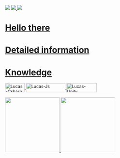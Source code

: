 
 
 <div>
    <a href="https://www.linkedin.com/in/silvalucasf" target="_blank"><img src="https://img.shields.io/badge/-LinkedIn-%230077B5?style=for-the-badge&logo=linkedin&logoColor=white" target="_blank"></a> 
    <a href = "mailto:lsf.lucasilvaferreira@gmail.com"><img src="https://img.shields.io/badge/-Gmail-%23333?style=for-the-badge&logo=gmail&logoColor=white" target="_blank"</a>
    <a href = "https://twitter.com/silva_lucasf"><img src="https://img.shields.io/badge/Twitter-1DA1F2?style=for-the-badge&logo=twitter&logoColor=white" target="_blank"</a>
  </div>
 
  <div>
  </div>
<h1>Hello there</h1
  <p> 

  </p>
<h1>Detailed information</h1>
      
<h1>Knowledge</h1>
<div>
  <img align="center" alt="Lucas-Csharp" height="30" width="65" src="https://img.shields.io/badge/C%23-239120?style=for-the-badge&logo=c-sharp&logoColor=white">
  <img align="center" alt="Lucas-Js" height="30" width="130" src="https://img.shields.io/badge/JavaScript-F7DF1E?style=for-the-badge&logo=javascript&logoColor=black">
  <img align="center" alt="Lucas-Unity" height="30" width="100" src="https://img.shields.io/badge/Unity-100000?style=for-the-badge&logo=unity&logoColor=white">
</div>
<br>
<div>
  <a href="https://github.com/silvalucasf">
  <img height="180em" src="https://github-readme-stats.vercel.app/api?username=silvalucasf&show_icons=true&theme=dracula&include_all_commits=true&count_private=true"/>
  <img height="180em" src="https://github-readme-stats.vercel.app/api/top-langs/?username=silvalucasf&layout=compact&langs_count=16&theme=dracula"/>
</div>
  

 
